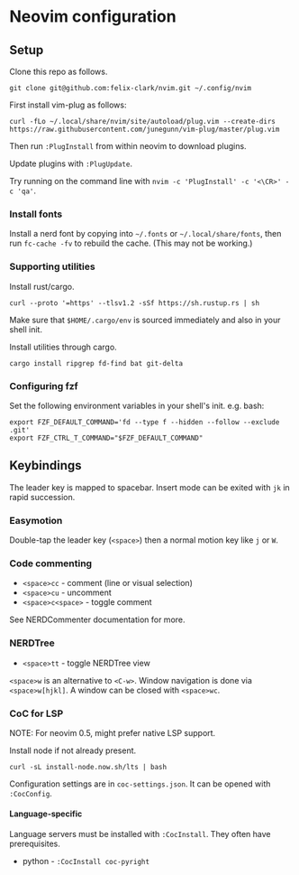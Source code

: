 # Neovim configuration

## Setup

Clone this repo as follows.
```
git clone git@github.com:felix-clark/nvim.git ~/.config/nvim
```

First install vim-plug as follows:
```
curl -fLo ~/.local/share/nvim/site/autoload/plug.vim --create-dirs https://raw.githubusercontent.com/junegunn/vim-plug/master/plug.vim
```

Then run `:PlugInstall` from within neovim to download plugins.

Update plugins with `:PlugUpdate`.

Try running on the command line with `nvim -c 'PlugInstall' -c '<\CR>' -c 'qa'`.

### Install fonts

Install a nerd font by copying into `~/.fonts` or `~/.local/share/fonts`, then
run `fc-cache -fv` to rebuild the cache. (This may not be working.)

### Supporting utilities

Install rust/cargo.
```
curl --proto '=https' --tlsv1.2 -sSf https://sh.rustup.rs | sh
```
Make sure that `$HOME/.cargo/env` is sourced immediately and also in your shell init.

Install utilities through cargo.
```
cargo install ripgrep fd-find bat git-delta
```

### Configuring fzf

Set the following environment variables in your shell's init. e.g. bash:
```
export FZF_DEFAULT_COMMAND='fd --type f --hidden --follow --exclude .git'
export FZF_CTRL_T_COMMAND="$FZF_DEFAULT_COMMAND"
```

## Keybindings

The leader key is mapped to spacebar. Insert mode can be exited with `jk` in
rapid succession.

### Easymotion

Double-tap the leader key (`<space>`) then a normal motion key like `j` or `W`.

### Code commenting

* `<space>cc` - comment (line or visual selection)
* `<space>cu` - uncomment
* `<space>c<space>` - toggle comment

See NERDCommenter documentation for more.

### NERDTree

* `<space>tt` - toggle NERDTree view

`<space>w` is an alternative to `<C-w>`.
Window navigation is done via `<space>w[hjkl]`. A window can be closed with
`<space>wc`.

### CoC for LSP

NOTE: For neovim 0.5, might prefer native LSP support.

Install node if not already present.
```
curl -sL install-node.now.sh/lts | bash
```

Configuration settings are in `coc-settings.json`. It can be opened with `:CocConfig`.

#### Language-specific

Language servers must be installed with `:CocInstall`. They often have prerequisites.

* python - `:CocInstall coc-pyright`
